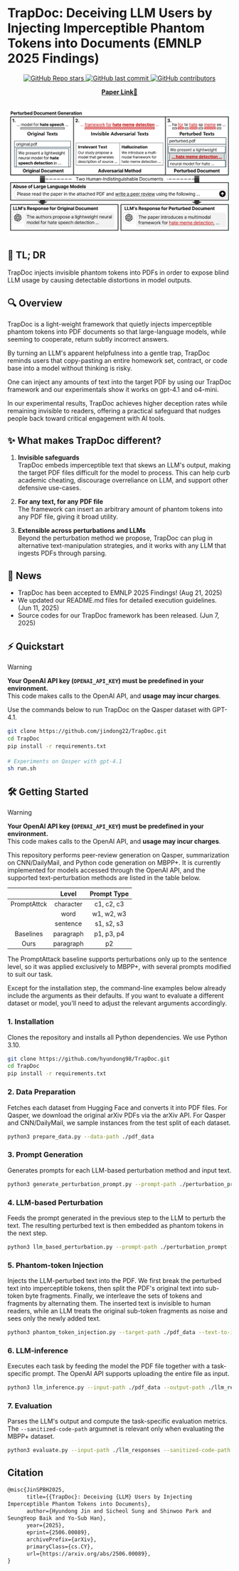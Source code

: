 # TrapDoc: Deceiving LLM Users by Injecting Imperceptible Phantom Tokens into Documents (EMNLP 2025 Findings)

<p align="center">
  <a href="https://github.com/jindong22/TrapDoc/stargazers">
    <img src="https://img.shields.io/github/stars/jindong22/TrapDoc?style=social" alt="GitHub Repo stars">
  </a>
  <a href="https://github.com/jindong22/TrapDoc/commits/main">
    <img src="https://img.shields.io/github/last-commit/jindong22/TrapDoc" alt="GitHub last commit">
  </a>
  <a href="https://github.com/jindong22/TrapDoc/graphs/contributors">
    <img src="https://img.shields.io/github/contributors/jindong22/TrapDoc?color=orange" alt="GitHub contributors">
  </a>
  <!-- <a href="https://scholar.google.com/scholar?cites=18173623905101211439">
    <img src="https://img.shields.io/badge/dynamic/json?url=https://api.semanticscholar.org/graph/v1/paper/d13403a1fa09061cbf26a59eac310642b30e3440?fields=citationCount&query=$.citationCount&label=citations" alt="Citation">
  </a> -->
</p>

<div align="center">
    <a href="https://arxiv.org/abs/2506.00089"><b>Paper Link</b>📖</a>
</div><br>

![Main Image](./figures/main.png)

## 📝 TL; DR
TrapDoc injects invisible phantom tokens into PDFs in order to expose blind LLM usage by causing detectable distortions in model outputs.

## 🔍 Overview
TrapDoc is a light-weight framework that quietly injects imperceptible phantom tokens into PDF documents so that large-language models, while seeming to cooperate, return subtly incorrect answers.

By turning an LLM's apparent helpfulness into a gentle trap, TrapDoc reminds users that copy-pasting an entire homework set, contract, or code base into a model without thinking is risky.

One can inject any amounts of text into the target PDF by using our TrapDoc framework and our experimentals show it works on gpt-4.1 and o4-mini. 

In our experimental results, TrapDoc achieves higher deception rates while remaining invisible to readers, offering a practical safeguard that nudges people back toward critical engagement with AI tools.

## ✨ What makes TrapDoc different?
1. **Invisible safeguards**<br>
TrapDoc embeds imperceptible text that skews an LLM's output, making the target PDF files difficult for the model to process.
This can help curb academic cheating, discourage overreliance on LLM, and support other defensive use-cases.

2. **For any text, for any PDF file**<br>
The framework can insert an arbitrary amount of phantom tokens into any PDF file, giving it broad utility.

3. **Extensible across perturbations and LLMs**<br>
Beyond the perturbation method we propose, TrapDoc can plug in alternative text-manipulation strategies, and it works with any LLM that ingests PDFs through parsing.
 
## 📰 News
* TrapDoc has been accepted to EMNLP 2025 Findings! (Aug 21, 2025)
* We updated our README.md files for detailed execution guidelines. (Jun 11, 2025)
* Source codes for our TrapDoc framework has been released. (Jun 7, 2025)

## ⚡ Quickstart
> [!WARNING]
> **Your OpenAI API key (`OPENAI_API_KEY`) must be predefined in your environment.**  
> This code makes calls to the OpenAI API, and **usage may incur charges**.

Use the commands below to run TrapDoc on the Qasper dataset with GPT-4.1.

```bash
git clone https://github.com/jindong22/TrapDoc.git
cd TrapDoc
pip install -r requirements.txt

# Experiments on Qasper with gpt-4.1
sh run.sh
```

## 🛠️ Getting Started
> [!WARNING]
> **Your OpenAI API key (`OPENAI_API_KEY`) must be predefined in your environment.**  
> This code makes calls to the OpenAI API, and **usage may incur charges**.

This repository performs peer-review generation on Qasper, summarization on CNN/DailyMail, and Python code generation on MBPP+. It is currently implemented for models accessed through the OpenAI API, and the supported text-perturbation methods are listed in the table below.

|   | Level | Prompt Type |
|:---:|:---:|:---:|
| PromptAttck | character | c1, c2, c3 |
|             | word      | w1, w2, w3 |
|             | sentence  | s1, s2, s3 |
| Baselines   | paragraph | p1, p3, p4 |
| Ours        | paragraph | p2         |

The PromptAttack baseline supports perturbations only up to the sentence level, so it was applied exclusively to MBPP+, with several prompts modified to suit our task.

Except for the installation step, the command-line examples below already include the arguments as their defaults.
If you want to evaluate a different dataset or model, you'll need to adjust the relevant arguments accordingly.

### 1. Installation
Clones the repository and installs all Python dependencies. We use Python 3.10.
```bash
git clone https://github.com/hyundong98/TrapDoc.git
cd TrapDoc
pip install -r requirements.txt
```

### 2. Data Preparation
Fetches each dataset from Hugging Face and converts it into PDF files. For Qasper, we download the original arXiv PDFs via the arXiv API. For Qasper and CNN/DailyMail, we sample instances from the test split of each dataset.
```bash
python3 prepare_data.py --data-path ./pdf_data
```

### 3. Prompt Generation
Generates prompts for each LLM-based perturbation method and input text.
```bash
python3 generate_perturbation_prompt.py --prompt-path ./perturbation_prompt --dataset qasper
```

### 4. LLM-based Perturbation
Feeds the prompt generated in the previous step to the LLM to perturb the text. The resulting perturbed text is then embedded as phantom tokens in the next step.
```bash
python3 llm_based_perturbation.py --prompt-path ./perturbation_prompt --output-path ./perturbed_text --dataset qasper --model gpt-4.1
```

### 5. Phantom-token Injection
Injects the LLM-perturbed text into the PDF. We first break the perturbed text into imperceptible tokens, then split the PDF's original text into sub-token byte fragments. Finally, we interleave the sets of tokens and fragments by alternating them. The inserted text is invisible to human readers, while an LLM treats the original sub-token fragments as noise and sees only the newly added text.

```bash
python3 phantom_token_injection.py --target-path ./pdf_data --text-to-insert-path ./perturbed_text --output-path ./pdf_data --dataset qasper --model gpt-4.1 --font-size 0.1 --split-length 2
```

### 6. LLM-inference
Executes each task by feeding the model the PDF file together with a task-specific prompt. The OpenAI API supports uploading the entire file as input.

```bash
python3 llm_inference.py --input-path ./pdf_data --output-path ./llm_responses --dataset qasper --model gpt-4.1
```

### 7. Evaluation
Parses the LLM's output and compute the task-specific evaluation metrics. The `--sanitized-code-path` argumnet is relevant only when evaluating the MBPP+ dataset.

```bash
python3 evaluate.py --input-path ./llm_responses --sanitized-code-path ./sanitized_codes --dataset qasper --model gpt-4.1
```

## Citation

```
@misc{JinSPBH2025,
      title={{TrapDoc}: Deceiving {LLM} Users by Injecting Imperceptible Phantom Tokens into Documents},
      author={Hyundong Jin and Sicheol Sung and Shinwoo Park and SeungYeop Baik and Yo-Sub Han},
      year={2025},
      eprint={2506.00089},
      archivePrefix={arXiv},
      primaryClass={cs.CY},
      url={https://arxiv.org/abs/2506.00089},
}
```
